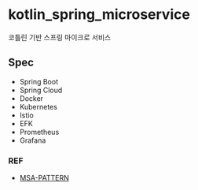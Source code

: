 # kotlin_spring_microservice
코틀린 기반 스프링 마이크로 서비스

## Spec
- Spring Boot
- Spring Cloud
- Docker
- Kubernetes
- Istio
- EFK
- Prometheus
- Grafana

### REF
- [MSA-PATTERN](docs/MSA_PATTERN.md)